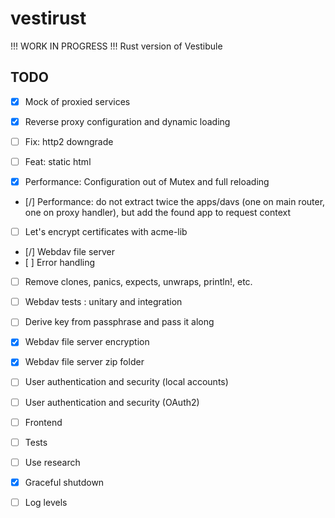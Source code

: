 # vestirust

!!! WORK IN PROGRESS !!! Rust version of Vestibule

## TODO

- [x] Mock of proxied services

- [x] Reverse proxy configuration and dynamic loading
- [ ] Fix: http2 downgrade
- [ ] Feat: static html
- [x] Performance: Configuration out of Mutex and full reloading
- [/] Performance: do not extract twice the apps/davs (one on main router, one on proxy handler), but add the found app to request context

- [ ] Let's encrypt certificates with acme-lib
- [/] Webdav file server
- [ ] Error handling
- [ ] Remove clones, panics, expects, unwraps, println!, etc.
- [ ] Webdav tests : unitary and integration
- [ ] Derive key from passphrase and pass it along
- [x] Webdav file server encryption
- [x] Webdav file server zip folder
- [ ] User authentication and security (local accounts)
- [ ] User authentication and security (OAuth2)
- [ ] Frontend
- [ ] Tests
- [ ] Use research

- [x] Graceful shutdown
- [ ] Log levels
